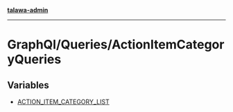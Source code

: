 [**talawa-admin**](../../../README.md)

***

# GraphQl/Queries/ActionItemCategoryQueries

## Variables

- [ACTION\_ITEM\_CATEGORY\_LIST](variables/ACTION_ITEM_CATEGORY_LIST.md)
